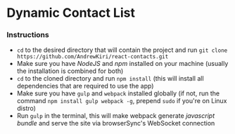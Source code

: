 # Dynamic Contact List #
### Instructions ###
- `cd` to the desired directory that will contain the project and run `git clone https://github.com/AndrewKiri/react-contacts.git`
- Make sure you have _NodeJS_ and _npm_ installed on your machine (usually the installation is combined for both)
- `cd` to the cloned directory and run `npm install` (this will install all dependencies that are required to use the app)
- Make sure you have `gulp` and `webpack` installed globally (if not, run the command `npm install gulp webpack -g`, prepend `sudo` if you're on Linux distro)
- Run `gulp` in the terminal, this will make webpack generate _javascript bundle_ and serve the site via browserSync's WebSocket connection 